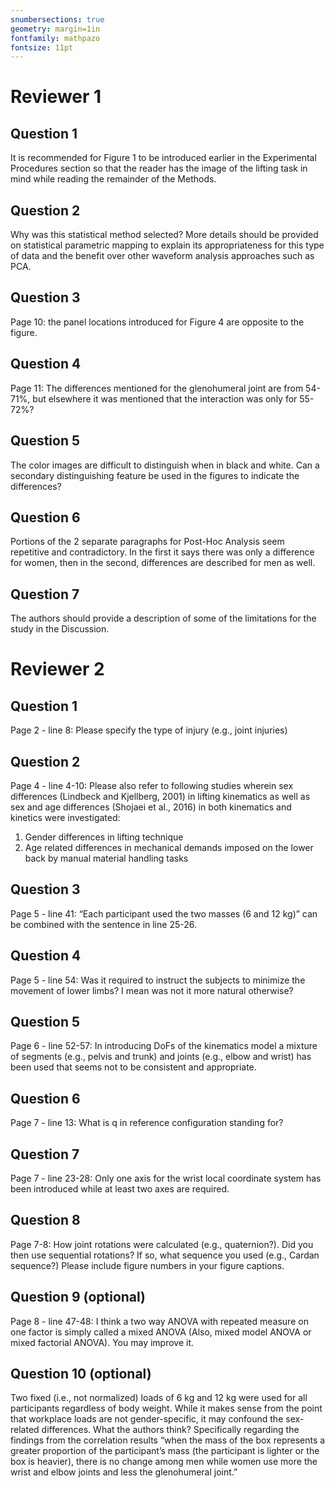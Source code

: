 ```yaml
---
snumbersections: true
geometry: margin=1in
fontfamily: mathpazo
fontsize: 11pt
---
```

# Reviewer 1

## Question 1
It is recommended for Figure 1 to be introduced earlier in the Experimental Procedures section so that the reader has the image of the lifting task in mind while reading the remainder of the Methods.

## Question 2
Why was this statistical method selected?
More details should be provided on statistical parametric mapping to explain its appropriateness for this type of data and the benefit over other waveform analysis approaches such as PCA.

## Question 3
Page 10: the panel locations introduced for Figure 4 are opposite to the figure.

## Question 4
Page 11: The differences mentioned for the glenohumeral joint are from 54-71%, but elsewhere it was mentioned that the interaction was only for 55-72%?

## Question 5
The color images are difficult to distinguish when in black and white.
Can a secondary distinguishing feature be used in the figures to indicate the differences?

## Question 6
Portions of the 2 separate paragraphs for Post-Hoc Analysis seem repetitive and contradictory.
In the first it says there was only a difference for women, then in the second, differences are described for men as well.

## Question 7
The authors should provide a description of some of the limitations for the study in the Discussion.

# Reviewer 2

## Question 1
Page 2 - line 8: Please specify the type of injury (e.g., joint injuries)

## Question 2
Page 4 - line 4-10: Please also refer to following studies wherein sex differences (Lindbeck and Kjellberg, 2001) in lifting kinematics as well as sex and age differences (Shojaei et al., 2016) in both kinematics and kinetics were investigated:
1) Gender differences in lifting technique
2) Age related differences in mechanical demands imposed on the lower back by manual material handling tasks

## Question 3
Page 5 - line 41: “Each participant used the two masses (6 and 12 kg)” can be combined with the sentence in line 25-26.

## Question 4
Page 5 - line 54: Was it required to instruct the subjects to minimize the movement of lower limbs?
I mean was not it more natural otherwise?

## Question 5
Page 6 - line 52-57: In introducing DoFs of the kinematics model a mixture of segments (e.g., pelvis and trunk) and joints (e.g., elbow and wrist) has been used that seems not to be consistent and appropriate.

## Question 6
Page 7 - line 13: What is q in reference configuration standing for?

## Question 7
Page 7 - line 23-28: Only one axis for the wrist local coordinate system has been introduced while at least two axes are required.

## Question 8
Page 7-8: How joint rotations were calculated (e.g., quaternion?). Did you then use sequential rotations?
If so, what sequence you used (e.g., Cardan sequence?)
Please include figure numbers in your figure captions.

## Question 9 (optional)
Page 8 - line 47-48: I think a two way ANOVA with repeated measure on one factor is simply called a mixed ANOVA (Also, mixed model ANOVA or mixed factorial ANOVA). You may improve it.

## Question 10 (optional)
Two fixed (i.e., not normalized) loads of 6 kg and 12 kg were used for all participants regardless of body weight.
While it makes sense from the point that workplace loads are not gender-specific, it may confound the sex-related differences.
What the authors think?
Specifically regarding the findings from the correlation results “when the mass of the box represents a greater proportion of the participant’s mass (the participant is lighter or the box is heavier), there is no change among men while women use more the wrist and elbow joints and less the glenohumeral joint.”
